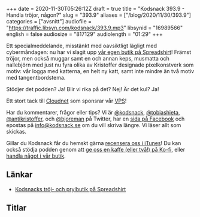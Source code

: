 +++
date = 2020-11-30T05:26:12Z
draft = true
title = "Kodsnack 393.9 - Handla tröjor, någon?"
slug = "393.9"
aliases = ["/blog/2020/11/30/393.9"]
categories = ["avsnitt"]
audiofile = "https://traffic.libsyn.com/kodsnack/393.9.mp3"
libsynid = "16989566"
english = false
audiosize = "817129"
audiolength = "01:29"
+++

Ett specialmeddelande, misstänkt med oavsiktligt lägligt med cybermåndagen: nu har vi slagit upp [vår egen butik på Spreadshirt](https://shop.spreadshirt.se/kodsnack/)! Främst tröjor, men också muggar samt en och annan keps, musmatta och nallebjörn med just nu fyra olika av Kristoffer designade pixelkonstverk  som motiv: vår logga med katterna, en helt ny katt, samt inte mindre än två motiv med tangentbordstema.

Stödjer det podden? Ja!
Blir vi rika på det? Nej!
Är det kul? Ja!

Ett stort tack till [Cloudnet](http://www.cloudnet.se) som sponsrar vår [VPS](http://en.wikipedia.org/wiki/Virtual_private_server)!

Har du kommentarer, frågor eller tips? Vi är [@kodsnack](https://www.twitter.com/kodsnack), [@tobiashieta](https://www.twitter.com/tobiashieta), [@antikristoffer](https://www.twitter.com/antikristoffer), och [@bjoreman](https://www.twitter.com/bjoreman) på Twitter, har en [sida på Facebook](https://www.facebook.com/kodsnack) och epostas på [info@kodsnack.se](mailto:info@kodsnack.se) om du vill skriva längre. Vi läser allt som skickas.

Gillar du Kodsnack får du hemskt gärna [recensera oss i iTunes](http://itunes.apple.com/se/podcast/kodsnack/id561631498?l=en)! Du kan också stödja podden genom att <a href="https://ko-fi.com/kodsnack" rel="payment">ge oss en kaffe (eller två!) på Ko-fi</a>, eller [handla något i vår butik](https://shop.spreadshirt.se/kodsnack/).

## Länkar ##
* [Kodsnacks tröj- och prylbutik på Spreadshirt](https://shop.spreadshirt.se/kodsnack/)

## Titlar ##
